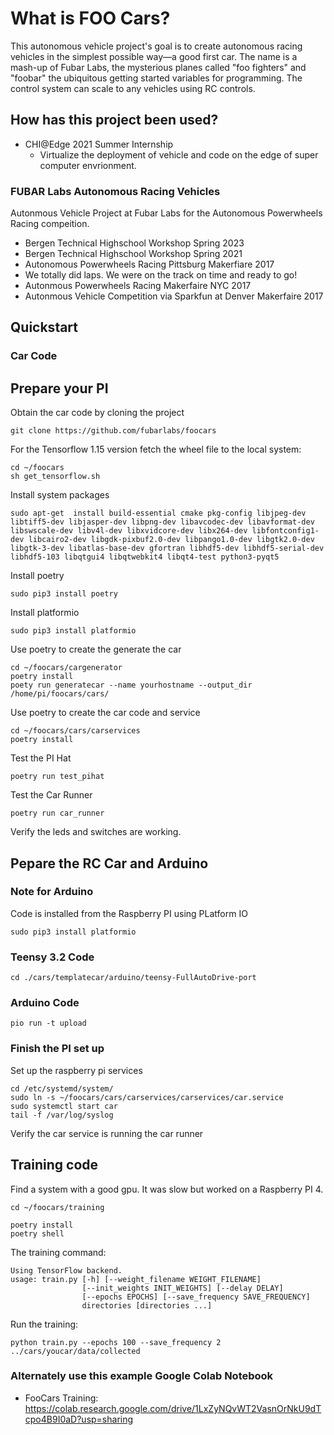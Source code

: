 # What is FOO Cars?

This autonomous vehicle project's goal is to create autonomous racing vehicles in the simplest possible way—a good first car.  The name is a mash-up of Fubar Labs, the mysterious planes called "foo fighters" and "foobar" the ubiquitous getting started variables for programming.  The control system can scale to any vehicles using RC controls.

## How has this project been used?
* CHI@Edge 2021 Summer Internship
  * Virtualize the deployment of vehicle and code on the edge of super computer envrionment.

### FUBAR Labs Autonomous Racing Vehicles

Autonmous Vehicle Project at Fubar Labs for the Autonomous Powerwheels Racing compeition.
* Bergen Technical Highschool Workshop Spring 2023
* Bergen Technical Highschool Workshop Spring 2021
* Autonomous Powerwheels Racing Pittsburg Makerfiare 2017
 * We totally did laps. We were on the track on time and ready to go!
* Autonmous Powerwheels Racing Makerfaire NYC 2017
* Autonmous Vehicle Competition via Sparkfun at Denver Makerfaire 2017

## Quickstart


### Car Code

## Prepare your PI

Obtain the car code by cloning the project
```
git clone https://github.com/fubarlabs/foocars
```

For the Tensorflow 1.15 version fetch the wheel file to the local system:
```
cd ~/foocars
sh get_tensorflow.sh
```


Install system packages
```
sudo apt-get  install build-essential cmake pkg-config libjpeg-dev libtiff5-dev libjasper-dev libpng-dev libavcodec-dev libavformat-dev libswscale-dev libv4l-dev libxvidcore-dev libx264-dev libfontconfig1-dev libcairo2-dev libgdk-pixbuf2.0-dev libpango1.0-dev libgtk2.0-dev libgtk-3-dev libatlas-base-dev gfortran libhdf5-dev libhdf5-serial-dev libhdf5-103 libqtgui4 libqtwebkit4 libqt4-test python3-pyqt5

```

Install poetry
```
sudo pip3 install poetry
```

Install platformio
```
sudo pip3 install platformio
```

Use poetry to create the generate the car
```
cd ~/foocars/cargenerator
poetry install
poety run generatecar --name yourhostname --output_dir /home/pi/foocars/cars/
```

Use poetry to create the car code and service
```
cd ~/foocars/cars/carservices
poetry install
```

Test the PI Hat
```
poetry run test_pihat
```

Test the Car Runner
```
poetry run car_runner
```

Verify the leds and switches are working.



## Pepare the RC Car and Arduino

### Note for Arduino
Code is installed from the Raspberry PI using PLatform IO
```
sudo pip3 install platformio

```

### Teensy 3.2 Code

```
cd ./cars/templatecar/arduino/teensy-FullAutoDrive-port
```


### Arduino Code

```
pio run -t upload
```


### Finish the PI set up
Set up the raspberry pi services
```
cd /etc/systemd/system/
sudo ln -s ~/foocars/cars/carservices/carservices/car.service 
sudo systemctl start car
tail -f /var/log/syslog
```
Verify the car service is running the car runner


## Training code

Find a system with a good gpu. It was slow but worked on a Raspberry PI 4.
```
cd ~/foocars/training

poetry install
poetry shell
```
The training command:
```
Using TensorFlow backend.
usage: train.py [-h] [--weight_filename WEIGHT_FILENAME]
                [--init_weights INIT_WEIGHTS] [--delay DELAY]
                [--epochs EPOCHS] [--save_frequency SAVE_FREQUENCY]
                directories [directories ...]
```
Run the training:
```
python train.py --epochs 100 --save_frequency 2 ../cars/youcar/data/collected
```

### Alternately use this example Google Colab Notebook
* FooCars Training: https://colab.research.google.com/drive/1LxZyNQvWT2VasnOrNkU9dTcpo4B9I0aD?usp=sharing

